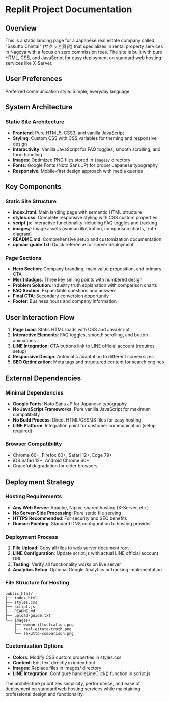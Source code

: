 # Replit Project Documentation

## Overview

This is a static landing page for a Japanese real estate company called "Sakutto Chintai" (サクッと賃貸) that specializes in rental property services in Nagoya with a focus on zero commission fees. The site is built with pure HTML, CSS, and JavaScript for easy deployment on standard web hosting services like X-Server.

## User Preferences

Preferred communication style: Simple, everyday language.

## System Architecture

### Static Site Architecture
- **Frontend**: Pure HTML5, CSS3, and vanilla JavaScript
- **Styling**: Custom CSS with CSS variables for theming and responsive design
- **Interactivity**: Vanilla JavaScript for FAQ toggles, smooth scrolling, and form handling
- **Images**: Optimized PNG files stored in `images/` directory
- **Fonts**: Google Fonts (Noto Sans JP) for proper Japanese typography
- **Responsive**: Mobile-first design approach with media queries

## Key Components

### Static Site Structure
- **index.html**: Main landing page with semantic HTML structure
- **styles.css**: Complete responsive styling with CSS custom properties
- **script.js**: Interactive functionality including FAQ toggles and tracking
- **images/**: Image assets (woman illustration, comparison charts, truth diagram)
- **README.md**: Comprehensive setup and customization documentation
- **upload-guide.txt**: Quick reference for server deployment

### Page Sections
- **Hero Section**: Company branding, main value proposition, and primary CTA
- **Merit Badges**: Three key selling points with numbered design
- **Problem Solution**: Industry truth explanation with comparison charts
- **FAQ Section**: Expandable questions and answers
- **Final CTA**: Secondary conversion opportunity
- **Footer**: Business hours and company information

## User Interaction Flow

1. **Page Load**: Static HTML loads with CSS and JavaScript
2. **Interactive Elements**: FAQ toggles, smooth scrolling, and button animations
3. **LINE Integration**: CTA buttons link to LINE official account (requires setup)
4. **Responsive Design**: Automatic adaptation to different screen sizes
5. **SEO Optimization**: Meta tags and structured content for search engines

## External Dependencies

### Minimal Dependencies
- **Google Fonts**: Noto Sans JP for Japanese typography
- **No JavaScript Frameworks**: Pure vanilla JavaScript for maximum compatibility
- **No Build Process**: Direct HTML/CSS/JS files for easy hosting
- **LINE Platform**: Integration point for customer communication (setup required)

### Browser Compatibility
- Chrome 60+, Firefox 60+, Safari 12+, Edge 79+
- iOS Safari 12+, Android Chrome 60+
- Graceful degradation for older browsers

## Deployment Strategy

### Hosting Requirements
- **Any Web Server**: Apache, Nginx, shared hosting (X-Server, etc.)
- **No Server-Side Processing**: Pure static file serving
- **HTTPS Recommended**: For security and SEO benefits
- **Domain Pointing**: Standard DNS configuration to hosting provider

### Deployment Process
1. **File Upload**: Copy all files to web server document root
2. **LINE Configuration**: Update script.js with actual LINE official account URL
3. **Testing**: Verify all functionality works on live server
4. **Analytics Setup**: Optional Google Analytics or tracking implementation

### File Structure for Hosting
```
public_html/
├── index.html
├── styles.css
├── script.js
├── README.md
├── upload-guide.txt
└── images/
    ├── woman-illustration.png
    ├── real-estate-truth.png
    └── sakutto-comparison.png
```

### Customization Options
- **Colors**: Modify CSS custom properties in styles.css
- **Content**: Edit text directly in index.html
- **Images**: Replace files in images/ directory
- **LINE Integration**: Configure handleLineClick() function in script.js

The architecture prioritizes simplicity, performance, and ease of deployment on standard web hosting services while maintaining professional design and functionality.